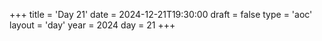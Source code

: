+++
title = 'Day 21'
date = 2024-12-21T19:30:00
draft = false
type = 'aoc'
layout = 'day'
year = 2024
day = 21
+++
